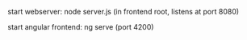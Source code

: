 start webserver:
node server.js (in frontend root, listens at port 8080)

start angular frontend:
ng serve (port 4200)